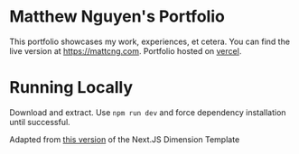 # Matthew Nguyen's Portfolio
This portfolio showcases my work, experiences, et cetera. You can find the live version at https://mattcng.com.
Portfolio hosted on [vercel](https://vercel.com).

# Running Locally
Download and extract. Use
`npm run dev` 
and force dependency installation until successful.


Adapted from [this version](https://github.com/karkir0003/nextjs-dimension-template) of the Next.JS Dimension Template